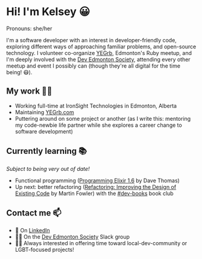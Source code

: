 # Hi! I'm Kelsey 😀
Pronouns: she/her

I'm a software developer with an interest in developer-friendly code, exploring different ways of approaching familiar problems, and open-source technology. I volunteer co-organize [YEGrb](http://www.yegrb.com), Edmonton's Ruby meetup, and I'm deeply involved with the [Dev Edmonton Society](https://devedmonton.com/), attending every other meetup and event I possibly can (though they're all digital for the time being! 😷).

## My work 👷‍♀️

- Working full-time at IronSight Technologies in Edmonton, Alberta
- Maintaining [YEGrb.com](http://www.yegrb.com)
- Puttering around on some project or another (as I write this: mentoring my code-newbie life partner while she explores a career change to software development)

## Currently learning 📚
*Subject to being very out of date!*

- Functional programming ([Programming Elixir 1.6](https://pragprog.com/titles/elixir16/programming-elixir-1-6/) by Dave Thomas)
- Up next: better refactoring ([Refactoring: Improving the Design of Existing Code](https://www.chapters.indigo.ca/en-ca/books/refactoring-improving-the-design-of/9780134757599-item.html) by Martin Fowler) with the [#dev-books](https://devedmonton-invite.herokuapp.com/) book club

## Contact me 📫

- 🏢 On [LinkedIn](https://www.linkedin.com/in/kelseygabriel/)
- 👩‍💻 On the [Dev Edmonton Society](https://devedmonton.com/) Slack group 
- 🏳️‍🌈 Always interested in offering time toward local-dev-community or LGBT-focused projects!
